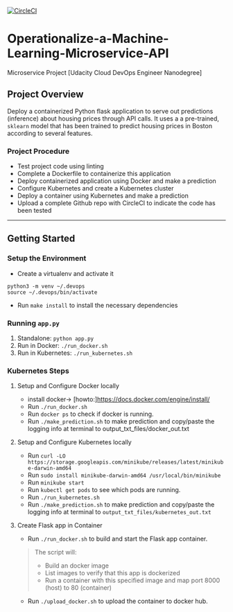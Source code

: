 [![CircleCI](https://circleci.com/gh/JeamBeamCim/udacity-boston.svg?style=svg)](https://circleci.com/gh/JeamBeamCim/udacity-boston)
# Operationalize-a-Machine-Learning-Microservice-API
Microservice Project [Udacity Cloud DevOps Engineer Nanodegree]

## Project Overview
Deploy a containerized Python flask application to serve out predictions (inference) about housing prices through API calls. It uses a a pre-trained, `sklearn` model that has been trained to predict housing prices in Boston according to several features. 

### Project Procedure
* Test project code using linting
* Complete a Dockerfile to containerize this application
* Deploy containerized application using Docker and make a prediction
* Configure Kubernetes and create a Kubernetes cluster
* Deploy a container using Kubernetes and make a prediction
* Upload a complete Github repo with CircleCI to indicate the code has been tested



---
## Getting Started
### Setup the Environment

* Create a virtualenv and activate it
```
python3 -m venv ~/.devops
source ~/.devops/bin/activate
```
* Run `make install` to install the necessary dependencies

### Running `app.py`

1. Standalone:  `python app.py`
2. Run in Docker:  `./run_docker.sh`
3. Run in Kubernetes:  `./run_kubernetes.sh`

### Kubernetes Steps

1. Setup and Configure Docker locally
   * install docker-> [howto:]https://docs.docker.com/engine/install/
   * Run `./run_docker.sh`
   * Run `docker ps` to check if docker is running.
   * Run `./make_prediction.sh` to make prediction and copy/paste the logging info at terminal to output_txt_files/docker_out.txt
2. Setup and Configure Kubernetes locally
    * Run `curl -LO https://storage.googleapis.com/minikube/releases/latest/minikube-darwin-amd64`
    * Run `sudo install minikube-darwin-amd64 /usr/local/bin/minikube`
    * Run `minikube start`
    * Run `kubectl get pods` to see which pods are running.
    * Run `./run_kubernetes.sh`
    * Run `./make_prediction.sh` to make prediction and copy/paste the logging info at terminal to `output_txt_files/kubernetes_out.txt`
3. Create Flask app in Container
    * Run `./run_docker.sh` to build and start the Flask app container.
        
   > The script will:
   > * Build an docker image
   > * List images to verify that this app is dockerized
   > * Run a container with this specified image and map port 8000 (host) to 80 (container)

   * Run `./upload_docker.sh` to upload the container to docker hub.
   
